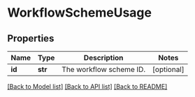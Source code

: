 # WorkflowSchemeUsage

## Properties
Name | Type | Description | Notes
------------ | ------------- | ------------- | -------------
**id** | **str** | The workflow scheme ID. | [optional] 

[[Back to Model list]](../README.md#documentation-for-models) [[Back to API list]](../README.md#documentation-for-api-endpoints) [[Back to README]](../README.md)

